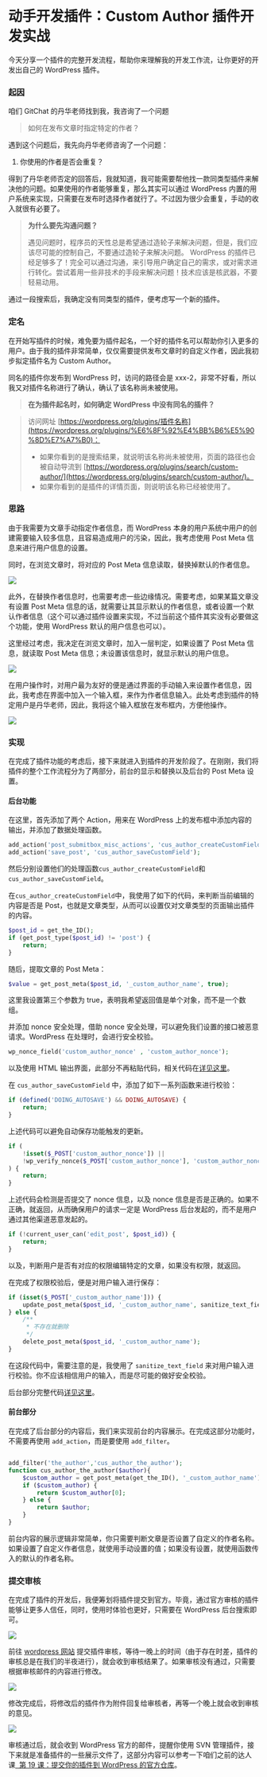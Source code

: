 # 动手开发插件：Custom Author 插件开发实战

今天分享一个插件的完整开发流程，帮助你来理解我的开发工作流，让你更好的开发出自己的 WordPress 插件。

### 起因

咱们 GitChat 的丹华老师找到我，我咨询了一个问题

> 如何在发布文章时指定特定的作者？

遇到这个问题后，我先向丹华老师咨询了一个问题：

1. 你使用的作者是否会重复？

得到了丹华老师否定的回答后，我就知道，我可能需要帮他找一款同类型插件来解决他的问题。如果使用的作者能够重复，那么其实可以通过 WordPress 内置的用户系统来实现，只需要在发布时选择作者就行了。不过因为很少会重复，手动的收入就很有必要了。

> **为什么要先沟通问题？**
>
> 遇见问题时，程序员的天性总是希望通过造轮子来解决问题，但是，我们应该尽可能的控制自己，不要通过造轮子来解决问题。 WordPress 的插件已经足够多了！完全可以通过沟通，来引导用户确定自己的需求，或对需求进行转化。尝试着用一些非技术的手段来解决问题！技术应该是核武器，不要轻易动用。

通过一段搜索后，我确定没有同类型的插件，便考虑写一个新的插件。

### 定名

在开始写插件的时候，难免要为插件起名，一个好的插件名可以帮助你引入更多的用户。由于我的插件非常简单，仅仅需要提供发布文章时的自定义作者，因此我初步拟定插件名为 Custom Author。

同名的插件你发布到 WordPress 时，访问的路径会是 xxx-2，非常不好看，所以我又对插件名称进行了确认，确认了该名称尚未被使用。

> **在为插件起名时，如何确定 WordPress 中没有同名的插件？**

> 访问网址 [https://wordpress.org/plugins/插件名称](https://wordpress.org/plugins/%E6%8F%92%E4%BB%B6%E5%90%8D%E7%A7%B0)：
>
> - 如果你看到的是搜索结果，就说明该名称尚未被使用，页面的路径也会被自动导流到 [https://wordpress.org/plugins/search/custom-author/](https://wordpress.org/plugins/search/custom-author/)。
> - 如果你看到的是插件的详情页面，则说明该名称已经被使用了。

### 思路

由于我需要为文章手动指定作者信息，而 WordPress 本身的用户系统中用户的创建需要输入较多信息，且容易造成用户的污染，因此，我考虑使用 Post Meta 信息来进行用户信息的设置。

同时，在浏览文章时，将对应的 Post Meta 信息读取，替换掉默认的作者信息。

![](https://postimg.aliavv.com/f5b0088a-b60f-4ce1-9be7-495ebb769878.png)

此外，在替换作者信息时，也需要考虑一些边缘情况。需要考虑，如果某篇文章没有设置 Post Meta 信息的话，就需要让其显示默认的作者信息，或者设置一个默认作者信息（这个可以通过插件设置来实现，不过当前这个插件其实没有必要做这个功能，使用 WordPress 默认的用户信息也可以）。

这里经过考虑，我决定在浏览文章时，加入一层判定，如果设置了 Post Meta 信息，就读取 Post Meta 信息；未设置该信息时，就显示默认的用户信息。

![](https://postimg.aliavv.com/bfec44e5-091c-427d-bb4c-1cd78751b5a3.png)

在用户操作时，对用户最为友好的便是通过界面的手动输入来设置作者信息，因此，我考虑在界面中加入一个输入框，来作为作者信息输入。此处考虑到插件的特定用户是丹华老师，因此，我将这个输入框放在发布框内，方便他操作。

![](https://postimg.aliavv.com/9f1eec60-8009-4fdf-a5e9-4e7e3ac013ea.png)

### 实现

在完成了插件功能的考虑后，接下来就进入到插件的开发阶段了。在刚刚，我们将插件的整个工作流程分为了两部分，前台的显示和替换以及后台的 Post Meta 设置。

#### 后台功能

在这里，首先添加了两个 Action，用来在 WordPress 上的发布框中添加内容的输出，并添加了数据处理函数。

```php
add_action('post_submitbox_misc_actions', 'cus_author_createCustomField');
add_action('save_post', 'cus_author_saveCustomField');
```

然后分别设置他们的处理函数`cus_author_createCustomField`和 `cus_author_saveCustomField`。

在`cus_author_createCustomField`中，我使用了如下的代码，来判断当前编辑的内容是否是 Post，也就是文章类型，从而可以设置仅对文章类型的页面输出插件的内容。

```php
$post_id = get_the_ID();
if (get_post_type($post_id) != 'post') {
    return;
}
```

随后，提取文章的 Post Meta：

```php
$value = get_post_meta($post_id, '_custom_author_name', true);
```

这里我设置第三个参数为 true，表明我希望返回值是单个对象，而不是一个数组。

并添加 nonce 安全处理，借助 nonce 安全处理，可以避免我们设置的接口被恶意请求。WordPress 在处理时，会进行安全校验。

```php
wp_nonce_field('custom_author_nonce' , 'custom_author_nonce');
```

以及使用 HTML 输出界面，此部分不再粘贴代码，相关代码在[详见这里](https://github.com/bestony/custom-author/blob/master/custom-author.php#L45)。

在 `cus_author_saveCustomField` 中，添加了如下一系列函数来进行校验：

```php
if (defined('DOING_AUTOSAVE') && DOING_AUTOSAVE) {
    return;
}
```

上述代码可以避免自动保存功能触发的更新。

```php
if (
    !isset($_POST['custom_author_nonce']) ||
    !wp_verify_nonce($_POST['custom_author_nonce'], 'custom_author_nonce')
) {
    return;
}
```

上述代码会检测是否提交了 nonce 信息，以及 nonce 信息是否是正确的。如果不正确，就返回，从而确保用户的请求一定是 WordPress 后台发起的，而不是用户通过其他渠道恶意发起的。

```php
if (!current_user_can('edit_post', $post_id)) {
    return;
}
```

以及，判断用户是否有对应的权限编辑特定的文章，如果没有权限，就返回。

在完成了权限校验后，便是对用户输入进行保存：

```php
if (isset($_POST['_custom_author_name'])) {
    update_post_meta($post_id, '_custom_author_name', sanitize_text_field($_POST['_custom_author_name']));
} else {
    /**
     * 不存在就删除
     */
    delete_post_meta($post_id, '_custom_author_name');
}
```

在这段代码中，需要注意的是，我使用了 `sanitize_text_field` 来对用户输入进行校验。你不应该相信用户的输入，而是尽可能的做好安全校验。

后台部分完整代码[详见这里](https://github.com/bestony/custom-author/blob/master/custom-author.php#L27-L87)。

#### 前台部分

在完成了后台部分的内容后，我们来实现前台的内容展示。在完成这部分功能时，不需要再使用 `add_action`，而是要使用 `add_filter`。

```php

add_filter('the_author','cus_author_the_author');
function cus_author_the_author($author){
    $custom_author = get_post_meta(get_the_ID(), '_custom_author_name');
    if ($custom_author) {
        return $custom_author[0];
    } else {
        return $author;
    }
}
```

前台内容的展示逻辑非常简单，你只需要判断文章是否设置了自定义的作者名称。如果设置了自定义作者信息，就使用手动设置的值；如果没有设置，就使用函数传入的默认的作者名称。

### 提交审核

在完成了插件的开发后，我便筹划将插件提交到官方。毕竟，通过官方审核的插件能够让更多人信任，同时，使用时体验也更好，只需要在 WordPress 后台搜索即可。

![](https://postimg.aliavv.com/f3563737-93da-4821-96d9-e8c14242ce53.png)

前往 [wordpress 网站](https://wordpress.org/plugins/developers/add/) 提交插件审核，等待一晚上的时间（由于存在时差，插件的审核总是在我们的半夜进行），就会收到审核结果了。如果审核没有通过，只需要根据审核邮件的内容进行修改。

![](https://postimg.aliavv.com/3443adef-7602-4d71-9103-e8a372768353.png)

修改完成后，将修改后的插件作为附件回复给审核者，再等一个晚上就会收到审核的意见。

![](https://postimg.aliavv.com/3bcce5ac-f98c-4105-80fb-07797ad59de9.png)

审核通过后，就会收到 WordPress 官方的邮件，提醒你使用 SVN 管理插件，接下来就是准备插件的一些展示文件了，这部分内容可以参考一下咱们之前的达人课[  第 19 课：提交你的插件到 WordPress 的官方仓库](https://gitbook.cn/gitchat/column/5a16601f13c02f4a35c9f8ad/topic/5a16633c13c02f4a35c9fa3b)。
